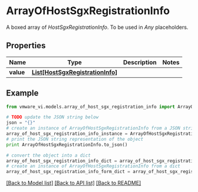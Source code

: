 # ArrayOfHostSgxRegistrationInfo

A boxed array of *HostSgxRegistrationInfo*. To be used in *Any* placeholders. 

## Properties
Name | Type | Description | Notes
------------ | ------------- | ------------- | -------------
**value** | [**List[HostSgxRegistrationInfo]**](HostSgxRegistrationInfo.md) |  | 

## Example

```python
from vmware_vi.models.array_of_host_sgx_registration_info import ArrayOfHostSgxRegistrationInfo

# TODO update the JSON string below
json = "{}"
# create an instance of ArrayOfHostSgxRegistrationInfo from a JSON string
array_of_host_sgx_registration_info_instance = ArrayOfHostSgxRegistrationInfo.from_json(json)
# print the JSON string representation of the object
print ArrayOfHostSgxRegistrationInfo.to_json()

# convert the object into a dict
array_of_host_sgx_registration_info_dict = array_of_host_sgx_registration_info_instance.to_dict()
# create an instance of ArrayOfHostSgxRegistrationInfo from a dict
array_of_host_sgx_registration_info_form_dict = array_of_host_sgx_registration_info.from_dict(array_of_host_sgx_registration_info_dict)
```
[[Back to Model list]](../README.md#documentation-for-models) [[Back to API list]](../README.md#documentation-for-api-endpoints) [[Back to README]](../README.md)


